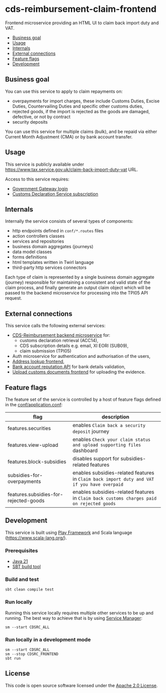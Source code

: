 # cds-reimbursement-claim-frontend

Frontend microservice providing an HTML UI to claim back import duty and VAT.

- [Business goal](#business-goal)
- [Usage](#usage)
- [Internals](#internal)
- [External connections](#external-connections)
- [Feature flags](#feature-flags)
- [Development](#development)

## Business goal

You can use this service to apply to claim repayments on:
 - overpayments for import charges, these include Customs Duties, Excise Duties, Countervailing Duties and specific other customs duties,
 - rejected goods, if the import is  rejected  as the goods are damaged, defective, or not by contract
 - security deposits

You can use this service for multiple claims (bulk), and be repaid via either Current Month Adjustment (CMA) or by bank account transfer.

## Usage

This service is publicly available under <https://www.tax.service.gov.uk/claim-back-import-duty-vat> URL. 

Access to this service requires:
 - [Government Gateway login](https://www.gov.uk/log-in-register-hmrc-online-services)
 - [Customs Declaration Service subscription](https://www.gov.uk/guidance/get-access-to-the-customs-declaration-service)

## Internals

Internally the service consists of several types of components:
 - http endpoints defined in `conf/*.routes` files
 - action controllers classes
 - services and repositories
 - business domain aggregates (journeys)
 - data model classes
 - forms definitions
 - html templates written in Twirl language
 - third-party http services connectors

Each type of claim is represented by a single business domain aggregate (journey) responsible for maintaining a consistent and valid state of the claim process, and finally generate an output claim object which will be passed to the backend microservice for processing into the TPI05 API request.

## External connections

This service calls the following external services:
 - [CDS-Reimbursement backend microservice](https://github.com/hmrc/cds-reimbursement-claim) for:
   - customs declaration retrieval (ACC14),
   - CDS subscription details e.g. email, XI EORI (SUB09),
   - claim submission (TPI05)
- Auth microservice for authentication and authorisation of the users,
- [Address lookup frontend](https://github.com/hmrc/address-lookup-frontend/blob/main/README.md),
- [Bank account reputation API](https://github.com/hmrc/bank-account-reputation/blob/main/docs/README.md) for bank details validation,
- [Upload customs documents frontend](https://github.com/hmrc/upload-customs-documents-frontend) for uploading the evidence.

## Feature flags

The feature set of the service is controlled by a host of feature flags defined in the [conf/application.conf](https://github.com/hmrc/cds-reimbursement-claim-frontend/blob/main/conf/application.conf#L221-L229):

| flag | description |
|------|-------------|
| features.securities | enables `Claim back a security deposit` journey |
| features.view-upload | enables `Check your claim status and upload supporting files` dashboard |
| features.block-subsidies | disables support for subsidies-related features |
| subsidies-for-overpayments | enables subsidies-related features in `Claim back import duty and VAT if you have overpaid` |
| features.subsidies-for-rejected-goods | enables subsidies-related features in `Claim back customs charges paid on rejected goods` |

## Development

This service is built using [Play Framework](https://www.playframework.com/) and Scala language (https://www.scala-lang.org/).

### Prerequisites
 - [Java 21](https://adoptium.net/)
 - [SBT build tool](https://www.scala-sbt.org/)

### Build and test

    sbt clean compile test

### Run locally

Running this service locally requires multiple other services to be up and running. The best way to achieve that is by using [Service Manager](https://github.com/hmrc/sm2):

    sm --start CDSRC_ALL

### Run locally in a development mode

    sm --start CDSRC_ALL
    sm --stop CDSRC_FRONTEND
    sbt run

## License

This code is open source software licensed under the [Apache 2.0 License]("http://www.apache.org/licenses/LICENSE-2.0.html").

